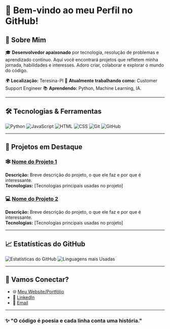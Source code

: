 # 🌟 Bem-vindo ao meu Perfil no GitHub!

## 👋 Sobre Mim

🎓 **Desenvolvedor apaixonado** por tecnologia, resolução de problemas e aprendizado contínuo. Aqui você encontrará projetos que refletem minha jornada, habilidades e interesses. Adoro criar, colaborar e explorar o mundo do código.

🌍 **Localização:** Teresina-PI
💼 **Atualmente trabalhando como:** Customer Support Engineer
📚 **Aprendendo:** Python, Machine Learning, IA.

---

## 🛠️ Tecnologias & Ferramentas

![Python](https://img.shields.io/badge/-Python-3776AB?logo=python&logoColor=white&style=for-the-badge)
![JavaScript](https://img.shields.io/badge/-JavaScript-F7DF1E?logo=javascript&logoColor=black&style=for-the-badge)
![HTML](https://img.shields.io/badge/-HTML5-E34F26?logo=html5&logoColor=white&style=for-the-badge)
![CSS](https://img.shields.io/badge/-CSS3-1572B6?logo=css3&logoColor=white&style=for-the-badge)
![Git](https://img.shields.io/badge/-Git-F05032?logo=git&logoColor=white&style=for-the-badge)
![GitHub](https://img.shields.io/badge/-GitHub-181717?logo=github&logoColor=white&style=for-the-badge)

---

## 🚀 Projetos em Destaque

### 🕸️ [Nome do Projeto 1](https://github.com/usuario/projeto1)
**Descrição:** Breve descrição do projeto, o que ele faz e por que é interessante.  
**Tecnologias:** [Tecnologias principais usadas no projeto]

### 💻 [Nome do Projeto 2](https://github.com/usuario/projeto2)
**Descrição:** Breve descrição do projeto, o que ele faz e por que é interessante.  
**Tecnologias:** [Tecnologias principais usadas no projeto]

---

## 📈 Estatísticas do GitHub

![Estatísticas do GitHub](https://github-readme-stats.vercel.app/api?fcbresende&show_icons=true&theme=radical)
![Linguagens mais Usadas](https://github-readme-stats.vercel.app/api/top-langs/?fcbresende&layout=compact&theme=radical)

---

## 🤝 Vamos Conectar?

- 🌐 [Meu Website/Portfólio](https://seusite.com)
- 💼 [LinkedIn](https://linkedin.com/in/seu-perfil)
- 📧 [Email](mailto:fernandocastellob@gmail.com)

---

### ✨ "O código é poesia e cada linha conta uma história."

